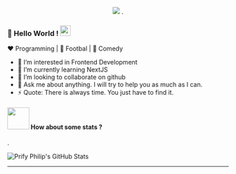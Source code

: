 <p align="center">
  <img src="https://github.com/pawitpriyanto/pawitpriyanto/blob/master/pawit.gif">
.
  
  
### 👋 Hello World !  <img src="https://github.com/TheDudeThatCode/TheDudeThatCode/blob/master/Assets/Earth.gif" width="24px">
  
:heart: Programming | :black_heart: Footbal | :blue_heart: Comedy
  

- 👀 I’m interested in Frontend Development
- 🌱 I’m currently learning NextJS
- 💞️ I’m looking to collaborate on github
- 💬 Ask me about anything. I will try to help you as much as I can.
- ⚡ Quote: There is always time. You just have to find it.

#### <img src="https://media.giphy.com/media/VgCDAzcKvsR6OM0uWg/giphy.gif" width="50"> How about some stats ?
  
.    
   
![Prify Philip's GitHub Stats](https://github-readme-stats.vercel.app/api?username=pawitpriyanto&&show_icons=true)

-------

